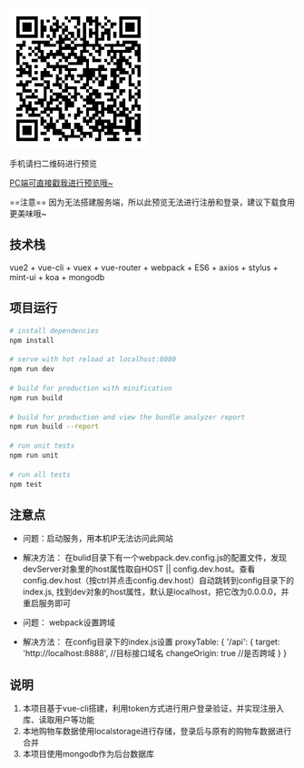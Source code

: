 
![预览图][1]


  [1]: src/assets/images/preview.jpg "预览图.jpg"
  手机请扫二维码进行预览
  
<a href="https://wwp123.github.io/shopping-yanxuan/dist/#/home" target="_blank">PC端可直接戳我进行预览哦~</a>

==注意== 因为无法搭建服务端，所以此预览无法进行注册和登录，建议下载食用更美味哦~

## 技术栈

vue2 + vue-cli + vuex + vue-router + webpack + ES6 + axios + stylus + mint-ui + koa + mongodb

## 项目运行

``` bash
# install dependencies
npm install

# serve with hot reload at localhost:8080
npm run dev

# build for production with minification
npm run build

# build for production and view the bundle analyzer report
npm run build --report

# run unit tests
npm run unit

# run all tests
npm test
```

## 注意点
* 问题：启动服务，用本机IP无法访问此网站
* 解决方法： 在bulid目录下有一个webpack.dev.config.js的配置文件，发现devServer对象里的host属性取自HOST || config.dev.host。查看config.dev.host（按ctrl并点击config.dev.host）自动跳转到config目录下的index.js, 找到dev对象的host属性，默认是localhost，把它改为0.0.0.0，并重启服务即可

* 问题： webpack设置跨域
* 解决方法： 在config目录下的index.js设置
proxyTable: {
      '/api': {
        target: 'http://localhost:8888', //目标接口域名
        changeOrigin: true //是否跨域
      }
    }

## 说明

1. 本项目基于vue-cli搭建，利用token方式进行用户登录验证，并实现注册入库、读取用户等功能
2. 本地购物车数据使用localstorage进行存储，登录后与原有的购物车数据进行合并 
3. 本项目使用mongodb作为后台数据库
